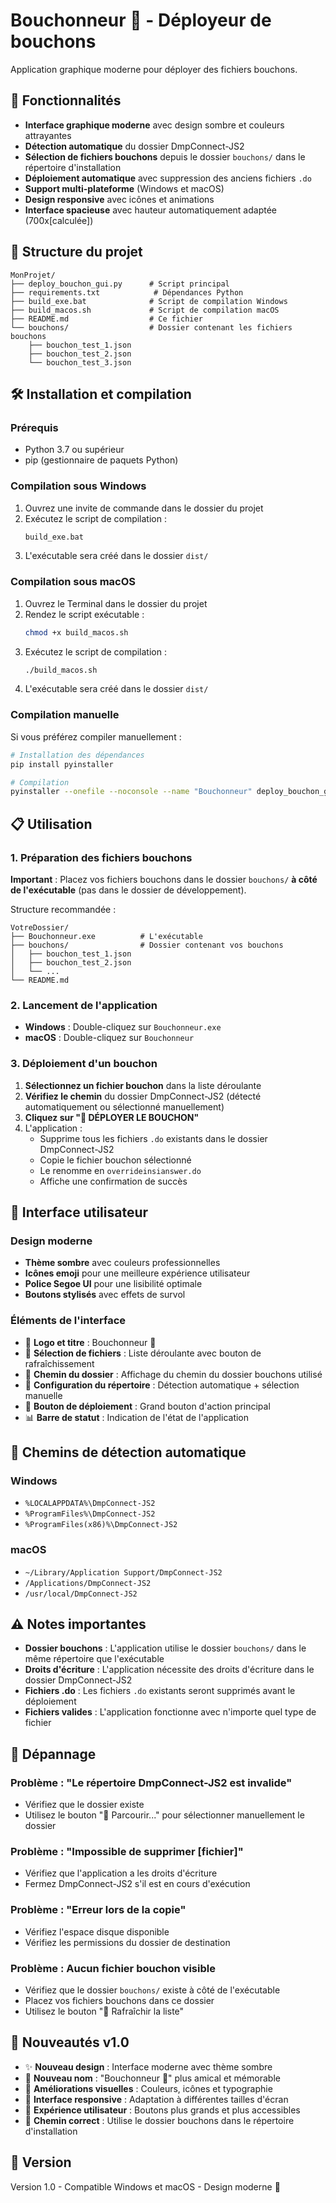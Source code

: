 # Bouchonneur 🤖 - Déployeur de bouchons

Application graphique moderne pour déployer des fichiers bouchons.

## 🚀 Fonctionnalités

- **Interface graphique moderne** avec design sombre et couleurs attrayantes
- **Détection automatique** du dossier DmpConnect-JS2
- **Sélection de fichiers bouchons** depuis le dossier `bouchons/` dans le répertoire d'installation
- **Déploiement automatique** avec suppression des anciens fichiers `.do`
- **Support multi-plateforme** (Windows et macOS)
- **Design responsive** avec icônes et animations
- **Interface spacieuse** avec hauteur automatiquement adaptée (700x[calculée])

## 📁 Structure du projet

```
MonProjet/
├── deploy_bouchon_gui.py      # Script principal
├── requirements.txt            # Dépendances Python
├── build_exe.bat              # Script de compilation Windows
├── build_macos.sh             # Script de compilation macOS
├── README.md                  # Ce fichier
└── bouchons/                  # Dossier contenant les fichiers bouchons
    ├── bouchon_test_1.json
    ├── bouchon_test_2.json
    └── bouchon_test_3.json
```

## 🛠️ Installation et compilation

### Prérequis

- Python 3.7 ou supérieur
- pip (gestionnaire de paquets Python)

### Compilation sous Windows

1. Ouvrez une invite de commande dans le dossier du projet
2. Exécutez le script de compilation :
   ```bash
   build_exe.bat
   ```
3. L'exécutable sera créé dans le dossier `dist/`

### Compilation sous macOS

1. Ouvrez le Terminal dans le dossier du projet
2. Rendez le script exécutable :
   ```bash
   chmod +x build_macos.sh
   ```
3. Exécutez le script de compilation :
   ```bash
   ./build_macos.sh
   ```
4. L'exécutable sera créé dans le dossier `dist/`

### Compilation manuelle

Si vous préférez compiler manuellement :

```bash
# Installation des dépendances
pip install pyinstaller

# Compilation
pyinstaller --onefile --noconsole --name "Bouchonneur" deploy_bouchon_gui.py
```

## 📋 Utilisation

### 1. Préparation des fichiers bouchons

**Important** : Placez vos fichiers bouchons dans le dossier `bouchons/` **à côté de l'exécutable** (pas dans le dossier de développement).

Structure recommandée :
```
VotreDossier/
├── Bouchonneur.exe          # L'exécutable
├── bouchons/                # Dossier contenant vos bouchons
│   ├── bouchon_test_1.json
│   ├── bouchon_test_2.json
│   └── ...
└── README.md
```

### 2. Lancement de l'application

- **Windows** : Double-cliquez sur `Bouchonneur.exe`
- **macOS** : Double-cliquez sur `Bouchonneur`

### 3. Déploiement d'un bouchon

1. **Sélectionnez un fichier bouchon** dans la liste déroulante
2. **Vérifiez le chemin** du dossier DmpConnect-JS2 (détecté automatiquement ou sélectionné manuellement)
3. **Cliquez sur "🚀 DÉPLOYER LE BOUCHON"**
4. L'application :
   - Supprime tous les fichiers `.do` existants dans le dossier DmpConnect-JS2
   - Copie le fichier bouchon sélectionné
   - Le renomme en `overrideinsianswer.do`
   - Affiche une confirmation de succès

## 🎨 Interface utilisateur

### Design moderne
- **Thème sombre** avec couleurs professionnelles
- **Icônes emoji** pour une meilleure expérience utilisateur
- **Police Segoe UI** pour une lisibilité optimale
- **Boutons stylisés** avec effets de survol

### Éléments de l'interface
- 🤖 **Logo et titre** : Bouchonneur 🤖
- 📁 **Sélection de fichiers** : Liste déroulante avec bouton de rafraîchissement
- 📂 **Chemin du dossier** : Affichage du chemin du dossier bouchons utilisé
- 🎯 **Configuration du répertoire** : Détection automatique + sélection manuelle
- 🚀 **Bouton de déploiement** : Grand bouton d'action principal
- 📊 **Barre de statut** : Indication de l'état de l'application

## 🔧 Chemins de détection automatique

### Windows
- `%LOCALAPPDATA%\DmpConnect-JS2`
- `%ProgramFiles%\DmpConnect-JS2`
- `%ProgramFiles(x86)%\DmpConnect-JS2`

### macOS
- `~/Library/Application Support/DmpConnect-JS2`
- `/Applications/DmpConnect-JS2`
- `/usr/local/DmpConnect-JS2`

## ⚠️ Notes importantes

- **Dossier bouchons** : L'application utilise le dossier `bouchons/` dans le même répertoire que l'exécutable
- **Droits d'écriture** : L'application nécessite des droits d'écriture dans le dossier DmpConnect-JS2
- **Fichiers .do** : Les fichiers `.do` existants seront supprimés avant le déploiement
- **Fichiers valides** : L'application fonctionne avec n'importe quel type de fichier

## 🐛 Dépannage

### Problème : "Le répertoire DmpConnect-JS2 est invalide"
- Vérifiez que le dossier existe
- Utilisez le bouton "📁 Parcourir..." pour sélectionner manuellement le dossier

### Problème : "Impossible de supprimer [fichier]"
- Vérifiez que l'application a les droits d'écriture
- Fermez DmpConnect-JS2 s'il est en cours d'exécution

### Problème : "Erreur lors de la copie"
- Vérifiez l'espace disque disponible
- Vérifiez les permissions du dossier de destination

### Problème : Aucun fichier bouchon visible
- Vérifiez que le dossier `bouchons/` existe à côté de l'exécutable
- Placez vos fichiers bouchons dans ce dossier
- Utilisez le bouton "🔄 Rafraîchir la liste"

## 🎉 Nouveautés v1.0

- ✨ **Nouveau design** : Interface moderne avec thème sombre
- 🤖 **Nouveau nom** : "Bouchonneur 🤖" plus amical et mémorable
- 🎨 **Améliorations visuelles** : Couleurs, icônes et typographie
- 📱 **Interface responsive** : Adaptation à différentes tailles d'écran
- 🚀 **Expérience utilisateur** : Boutons plus grands et plus accessibles
- 📂 **Chemin correct** : Utilise le dossier bouchons dans le répertoire d'installation

## 📝 Version

Version 1.0 - Compatible Windows et macOS - Design moderne 🤖 